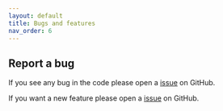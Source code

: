 ```yaml
---
layout: default
title: Bugs and features
nav_order: 6
---
```


## Report a bug

If you see any bug in the code please open a [issue](https://github.com/MatthieuHernandez/StraightforwardNeuralNetwork/issues/new?assignees=MatthieuHernandez&labels=bug&template=bug_report.md) on GitHub.

If you want a new feature please open a [issue](https://github.com/MatthieuHernandez/StraightforwardNeuralNetwork/issues/new?assignees=MatthieuHernandez&labels=enhancement&template=feature_request.md) on GitHub.